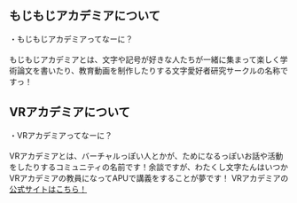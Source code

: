 ## もじもじアカデミアについて
・もじもじアカデミアってなーに？<br>
<br>
もじもじアカデミアとは、文字や記号が好きな人たちが一緒に集まって楽しく学術論文を書いたり、教育動画を制作したりする文字愛好者研究サークルの名称ですっ！

## VRアカデミアについて
・VRアカデミアってなーに？<br>
<br>
VRアカデミアとは、バーチャルっぽい人とかが、ためになるっぽいお話や活動をしたりするコミュニティの名前です！余談ですが、わたくし文字たんはいつかVRアカデミアの教員になってAPUで講義をすることが夢です！
VRアカデミアの[公式サイトはこちら！](https://sites.google.com/view/vr-academia/)
